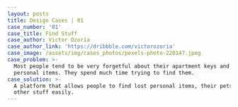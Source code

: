 ```yaml
---
layout: posts
title: Design Cases | 01
case_number: '01'
case_title: Find Stuff
case_author: Victor Ozoría
case_author_link: 'https://dribbble.com/victorozoria'
case_image: /assets/img/cases_photos/pexels-photo-220147.jpeg
case_problem: >-
  Most people tend to be very forgetful about their apartment keys and other
  personal items. They spend much time trying to find them.
case_solution: >-
  A platform that allows people to find lost personal items, their pets, and
  other stuff easily.
---
```


